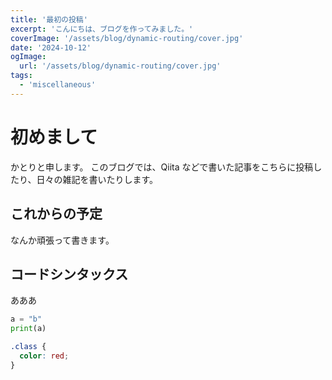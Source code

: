 ```yaml
---
title: '最初の投稿'
excerpt: 'こんにちは、ブログを作ってみました。'
coverImage: '/assets/blog/dynamic-routing/cover.jpg'
date: '2024-10-12'
ogImage:
  url: '/assets/blog/dynamic-routing/cover.jpg'
tags:
  - 'miscellaneous'
---
```


# 初めまして

かとりと申します。
このブログでは、Qiita などで書いた記事をこちらに投稿したり、日々の雑記を書いたりします。

## これからの予定

なんか頑張って書きます。

## コードシンタックス

あああ

```python
a = "b"
print(a)
```

```css
.class {
  color: red;
}
```
